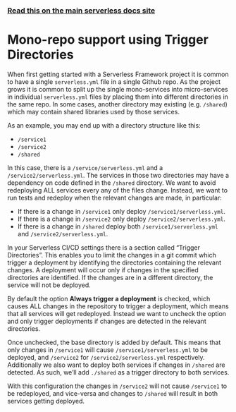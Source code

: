 <!--
title: Serverless Dashboard - CI/CD Mono Repos
menuText: Mono Repos
menuOrder: 7
layout: Doc
-->

<!-- DOCS-SITE-LINK:START automatically generated  -->

### [Read this on the main serverless docs site](https://serverless.com/framework/docs/dashboard/cicd/mono-repo/)

<!-- DOCS-SITE-LINK:END -->

# Mono-repo support using Trigger Directories

When first getting started with a Serverless Framework project it is common to have a single `serverless.yml` file in a single Github repo. As the project grows it is common to split up the single mono-services into micro-services in individual `serverless.yml` files by placing them into different directories in the same repo. In some cases, another directory may existing (e.g. `/shared`) which may contain shared libraries used by those services.

As an example, you may end up with a directory structure like this:

- `/service1`
- `/service2`
- `/shared`

In this case, there is a `/service/serverless.yml` and a `/service2/serverless.yml`. The services in those two directories may have a dependency on code defined in the `/shared` directory. We want to avoid redeploying ALL services every any of the files change. Instead, we want to run tests and redeploy when the relevant changes are made, in particular:

- If there is a change in `/service1` only deploy `/service1/serverless.yml`.
- If there is a change in `/service2` only deploy `/service2/serverless.yml`.
- If there is a change in `/shared` deploy both `/service1/serverless.yml` and `/service2/serverless.yml`.

In your Serverless CI/CD settings there is a section called “Trigger Directories”. This enables you to limit the changes in a git commit which trigger a deployment by identifying the directories containing the relevant changes. A deployment will occur only if changes in the specified directories are identified. If the changes are in a different directory, the service will not be deployed.

By default the option **Always trigger a deployment** is checked, which causes ALL changes in the repository to trigger a deployment, which means that all services will get redeployed. Instead we want to uncheck the option and only trigger deployments if changes are detected in the relevant directories.

Once unchecked, the base directory is added by default. This means that only changes in `/service1` will cause `/service1/serverless.yml` to be deployed, and `/service2` for `/service2/serverless.yml` respectively. Additionally we also want to deploy both services if changes in `/shared` are detected. As such, we’ll add `./shared` as a trigger directory to both services.

With this configuration the changes in `/service2` will not cause `/service1` to be redeployed, and vice-versa and changes to `/shared` will result in both services getting deployed.
